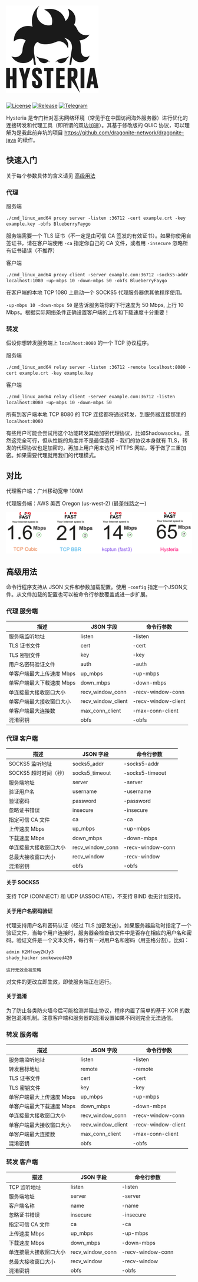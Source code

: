 # ![Logo](docs/logos/readme.png)

[![License][1]][2] [![Release][3]][4] [![Telegram][5]][6]

[1]: https://img.shields.io/github/license/tobyxdd/hysteria?style=flat-square
[2]: LICENSE.md
[3]: https://img.shields.io/github/v/release/tobyxdd/hysteria?style=flat-square
[4]: https://github.com/tobyxdd/hysteria/releases
[5]: https://patrolavia.github.io/telegram-badge/chat.png
[6]: https://t.me/hysteria_github

Hysteria 是专门针对恶劣网络环境（常见于在中国访问海外服务器）进行优化的连接转发和代理工具（即所谓的双边加速）。其基于修改版的 QUIC 协议，可以理解为是我此前弃坑的项目 https://github.com/dragonite-network/dragonite-java 的续作。

## 快速入门

关于每个参数具体的含义请见 [高级用法](#高级用法)

### 代理

服务端
```
./cmd_linux_amd64 proxy server -listen :36712 -cert example.crt -key example.key -obfs BlueberryFaygo
```
服务端需要一个 TLS 证书（不一定是由可信 CA 签发的有效证书）。如果你使用自签证书，请在客户端使用 `-ca` 指定你自己的 CA 文件，或者用 `-insecure` 忽略所有证书错误（不推荐）

客户端
```
./cmd_linux_amd64 proxy client -server example.com:36712 -socks5-addr localhost:1080 -up-mbps 10 -down-mbps 50 -obfs BlueberryFaygo
```
在客户端的本地 TCP 1080 上启动一个 SOCKS5 代理服务器供其他程序使用。

`-up-mbps 10 -down-mbps 50` 是告诉服务端你的下行速度为 50 Mbps, 上行 10 Mbps。根据实际网络条件正确设置客户端的上传和下载速度十分重要！

### 转发

假设你想转发服务端上 `localhost:8080` 的一个 TCP 协议程序。

服务端
```
./cmd_linux_amd64 relay server -listen :36712 -remote localhost:8080 -cert example.crt -key example.key
```

客户端
```
./cmd_linux_amd64 relay client -server example.com:36712 -listen localhost:8080 -up-mbps 10 -down-mbps 50
```
所有到客户端本地 TCP 8080 的 TCP 连接都将通过转发，到服务器连接那里的 `localhost:8080`

有些用户可能会尝试用这个功能转发其他加密代理协议，比如Shadowsocks。虽然这完全可行，但从性能的角度并不是最佳选择 - 我们的协议本身就有 TLS，转发的代理协议也是加密的，再加上用户用来访问 HTTPS 网站，等于做了三重加密。如果需要代理就用我们的代理模式。

## 对比

代理客户端：广州移动宽带 100M
 
代理服务端：AWS 美西 Oregon (us-west-2) (最差线路之一)

![Bench1](docs/bench/bench1.png)

## 高级用法

命令行程序支持从 JSON 文件和参数加载配置。使用 `-config` 指定一个JSON文件。从文件加载的配置也可以被命令行参数覆盖或进一步扩展。

### 代理 服务端

| 描述 | JSON 字段 | 命令行参数 |
| --- | --- | --- |
| 服务端监听地址 | listen | -listen |
| TLS 证书文件 | cert | -cert |
| TLS 密钥文件 | key | -key |
| 用户名密码验证文件 | auth | -auth |
| 单客户端最大上传速度 Mbps | up_mbps | -up-mbps |
| 单客户端最大下载速度 Mbps | down_mbps | -down-mbps |
| 单连接最大接收窗口大小 | recv_window_conn | -recv-window-conn |
| 单客户端最大接收窗口大小 | recv_window_client | -recv-window-client |
| 单客户端最大连接数 | max_conn_client | -max-conn-client |
| 混淆密钥 | obfs | -obfs |

### 代理 客户端

| 描述 | JSON 字段 | 命令行参数 |
| --- | --- | --- |
| SOCKS5 监听地址 | socks5_addr | -socks5-addr |
| SOCKS5 超时时间（秒） | socks5_timeout | -socks5-timeout |
| 服务端地址 | server | -server |
| 验证用户名 | username | -username |
| 验证密码 | password | -password |
| 忽略证书错误 | insecure | -insecure |
| 指定可信 CA 文件 | ca | -ca |
| 上传速度 Mbps | up_mbps | -up-mbps |
| 下载速度 Mbps | down_mbps | -down-mbps |
| 单连接最大接收窗口大小 | recv_window_conn | -recv-window-conn |
| 总最大接收窗口大小 | recv_window | -recv-window |
| 混淆密钥 | obfs | -obfs |

#### 关于 SOCKS5

支持 TCP (CONNECT) 和 UDP (ASSOCIATE)，不支持 BIND 也无计划支持。

#### 关于用户名密码验证

代理支持用户名和密码认证（经过 TLS 加密发送）。如果服务器启动时指定了一个验证文件，当每个用户连接时，服务器会检查该文件中是否存在相应的用户名和密码。验证文件是一个文本文件，每行有一对用户名和密码（用空格分割）。比如：
```
admin K2MfcwyZNJy3
shady_hacker smokeweed420

这行无效会被忽略
```
对文件的更改立即生效，即使服务端正在运行。

#### 关于混淆

为了防止各类防火墙今后可能检测并阻止协议，程序内置了简单的基于 XOR 的数据包混淆机制。注意客户端和服务器的混淆设置如果不同则完全无法通信。

### 转发 服务端

| 描述 | JSON 字段 | 命令行参数 |
| --- | --- | --- |
| 服务端监听地址 | listen | -listen |
| 转发目标地址 | remote | -remote |
| TLS 证书文件 | cert | -cert |
| TLS 密钥文件 | key | -key |
| 单客户端最大上传速度 Mbps | up_mbps | -up-mbps |
| 单客户端最大下载速度 Mbps | down_mbps | -down-mbps |
| 单连接最大接收窗口大小 | recv_window_conn | -recv-window-conn |
| 单客户端最大接收窗口大小 | recv_window_client | -recv-window-client |
| 单客户端最大连接数 | max_conn_client | -max-conn-client |
| 混淆密钥 | obfs | -obfs |

### 转发 客户端

| 描述 | JSON 字段 | 命令行参数 |
| --- | --- | --- |
| TCP 监听地址 | listen | -listen |
| 服务端地址 | server | -server |
| 客户端名称 | name | -name |
| 忽略证书错误 | insecure | -insecure |
| 指定可信 CA 文件 | ca | -ca |
| 上传速度 Mbps | up_mbps | -up-mbps |
| 下载速度 Mbps | down_mbps | -down-mbps |
| 单连接最大接收窗口大小 | recv_window_conn | -recv-window-conn |
| 总最大接收窗口大小 | recv_window | -recv-window |
| 混淆密钥 | obfs | -obfs |
